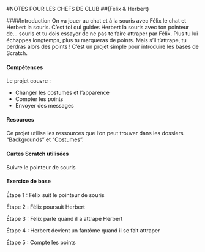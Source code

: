 #NOTES POUR LES CHEFS DE CLUB
##(Felix & Herbert)

####Introduction
On va jouer au chat et à la souris avec Félix le chat et Herbert la souris. C’est toi qui guides Herbert la souris avec ton pointeur de... souris et tu dois essayer de ne pas te faire attraper par Félix. Plus tu lui échappes longtemps, plus tu marqueras de points. Mais s’il t’attrape, tu perdras alors des points ! C’est un projet simple pour introduire les bases de Scratch.

#### Compétences
Le projet couvre :
* Changer les costumes et l’apparence
* Compter les points
* Envoyer des messages 

#### Resources
Ce projet utilise les ressources que l’on peut trouver dans les dossiers “Backgrounds” et “Costumes”.

#### Cartes Scratch utilisées
Suivre le pointeur de souris

#### Exercice de base
Étape 1 : Félix suit le pointeur de souris

Étape 2 : Félix poursuit Herbert

Étape 3 : Félix parle quand il a attrapé Herbert

Étape 4 : Herbert devient un fantôme quand il se fait attraper

Étape 5 : Compte les points
